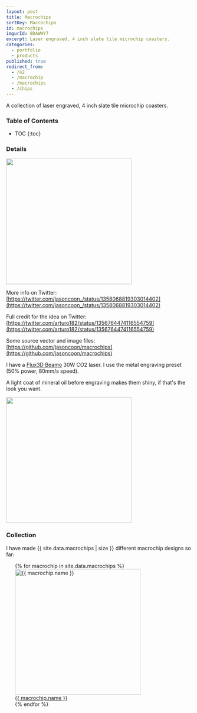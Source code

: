 ```yaml
---
layout: post
title: Macrochips
sortKey: Macrochips
id: macrochips
imgurId: 8DAWWY7
excerpt: Laser engraved, 4 inch slate tile microchip coasters.
categories:
  - portfolio
  - products
published: true
redirect_from:
  - /42
  - /macrochip
  - /macrochips
  - /chips
---
```


A collection of laser engraved, 4 inch slate tile microchip coasters.

<h3>Table of Contents</h3>

- TOC
{:toc}

### Details

<a href="https://i.imgur.com/8DAWWY7.jpg" target="_blank"><img src="https://i.imgur.com/8DAWWY7.jpg" style="width:340px" /></a>

<!-- <a class="btn btn-success" href="https://www.etsy.com/listing/971715779">Buy on Etsy</a> -->

More info on Twitter: [https://twitter.com/jasoncoon_/status/1358068819303014402](https://twitter.com/jasoncoon_/status/1358068819303014402)

Full credit for the idea on Twitter: [https://twitter.com/arturo182/status/1356764474116554759](https://twitter.com/arturo182/status/1356764474116554759)

Some source vector and image files: [https://github.com/jasoncoon/macrochips](https://github.com/jasoncoon/macrochips)

I have a [Flux3D Beamo](https://flux3dp.com/beamo/) 30W CO2 laser.  I use the metal engraving preset (50% power, 80mm/s speed).

A light coat of mineral oil before engraving makes them shiny, if that's the look you want.

<a href="https://i.imgur.com/rGQkxnr.gif" target="_blank"><img src="https://i.imgur.com/rGQkxnr.gif" style="width:340px" /></a>

### Collection

<!-- <blockquote class="imgur-embed-pub" lang="en" data-id="a/X9QCEbc">
  <a href="//imgur.com/a/X9QCEbc">Macrochips by Evil Genius Labs</a>
</blockquote>
<script async src="//s.imgur.com/min/embed.js" charset="utf-8"></script> -->

I have made {{ site.data.macrochips | size }} different macrochip designs so far:

<ul class="media-list">
{% for macrochip in site.data.macrochips %}
  <div class="col-md-4">
  <div class="thumbnail" id="{{ post.id }}">
    <div class="embed-responsive embed-responsive-4by3">
      <a href="{{ post.url }}">
        <img class="media-object" style="width:340px" src="https://i.imgur.com/{{ macrochip.imgurId }}.jpg" alt="{{ macrochip.name }}">
      </a>
    </div>
    <div class="caption">
      <a href="macrochips#{{ macrochip.name }}">{{ macrochip.name }} <i class="fa fa-link" aria-hidden="true"></i></a>
    </div>
  </div>
</div>
{% endfor %}
</ul>
